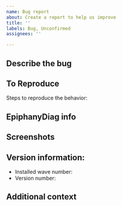 ```yaml
---
name: Bug report
about: Create a report to help us improve
title: ''
labels: Bug, Unconfirmed
assignees: ''

---
```


**Describe the bug**
---
<!--A clear and concise description of what the bug is.-->

**To Reproduce**
---
Steps to reproduce the behavior:

**EpiphanyDiag info**
---
<!--Please extract and run the "EpiphanyDiag.exe" program in the mod's folder, and post the file it produces. This will provide us with detailed logs and will heavily improve the likelihood that we will be able to resolve your issue-->

**Screenshots**
---
<!--If applicable, add screenshots to help explain your problem.-->

**Version information:** <!-- You can find this information by running `trmod version-info` -->
---
 - Installed wave number: <!--e.g. Wave 4-->
 - Version number: 

**Additional context**
---
<!--If you feel it's necessary, add any other context about the problem here.-->

